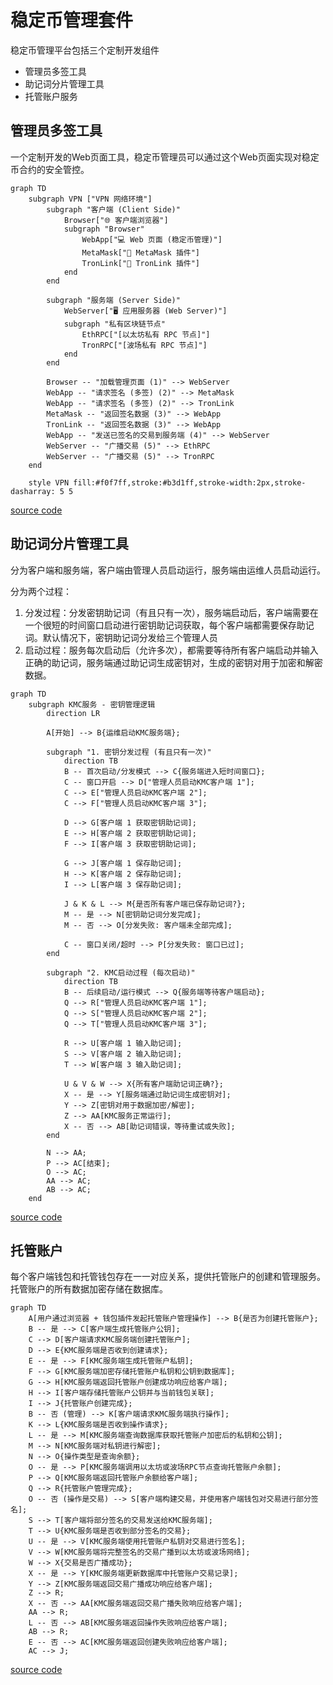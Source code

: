 # 稳定币管理套件

稳定币管理平台包括三个定制开发组件

- 管理员多签工具
- 助记词分片管理工具
- 托管账户服务

## 管理员多签工具

一个定制开发的Web页面工具，稳定币管理员可以通过这个Web页面实现对稳定币合约的安全管控。

```mermaid
graph TD
    subgraph VPN ["VPN 网络环境"]
        subgraph "客户端 (Client Side)"
            Browser["🌐 客户端浏览器"]
            subgraph "Browser"
                WebApp["💻 Web 页面 (稳定币管理)"]
                MetaMask["🦊 MetaMask 插件"]
                TronLink["🔗 TronLink 插件"]
            end
        end

        subgraph "服务端 (Server Side)"
            WebServer["🖥️ 应用服务器 (Web Server)"]
            subgraph "私有区块链节点"
                EthRPC["[以太坊私有 RPC 节点]"]
                TronRPC["[波场私有 RPC 节点]"]
            end
        end

        Browser -- "加载管理页面 (1)" --> WebServer
        WebApp -- "请求签名 (多签) (2)" --> MetaMask
        WebApp -- "请求签名 (多签) (2)" --> TronLink
        MetaMask -- "返回签名数据 (3)" --> WebApp
        TronLink -- "返回签名数据 (3)" --> WebApp
        WebApp -- "发送已签名的交易到服务端 (4)" --> WebServer
        WebServer -- "广播交易 (5)" --> EthRPC
        WebServer -- "广播交易 (5)" --> TronRPC
    end

    style VPN fill:#f0f7ff,stroke:#b3d1ff,stroke-width:2px,stroke-dasharray: 5 5
```

[source code](https://github.com/bitlistfun/usdv/tree/main/web)


## 助记词分片管理工具

分为客户端和服务端，客户端由管理人员启动运行，服务端由运维人员启动运行。

分为两个过程：
1. 分发过程：分发密钥助记词（有且只有一次），服务端启动后，客户端需要在一个很短的时间窗口启动进行密钥助记词获取，每个客户端都需要保存助记词。默认情况下，密钥助记词分发给三个管理人员
2. 启动过程：服务每次启动后（允许多次），都需要等待所有客户端启动并输入正确的助记词，服务端通过助记词生成密钥对，生成的密钥对用于加密和解密数据。

```mermaid
graph TD
    subgraph KMC服务 - 密钥管理逻辑
        direction LR

        A[开始] --> B{运维启动KMC服务端};

        subgraph "1. 密钥分发过程 (有且只有一次)"
            direction TB
            B -- 首次启动/分发模式 --> C{服务端进入短时间窗口};
            C -- 窗口开启 --> D["管理人员启动KMC客户端 1"];
            C --> E["管理人员启动KMC客户端 2"];
            C --> F["管理人员启动KMC客户端 3"];

            D --> G[客户端 1 获取密钥助记词];
            E --> H[客户端 2 获取密钥助记词];
            F --> I[客户端 3 获取密钥助记词];

            G --> J[客户端 1 保存助记词];
            H --> K[客户端 2 保存助记词];
            I --> L[客户端 3 保存助记词];

            J & K & L --> M{是否所有客户端已保存助记词?};
            M -- 是 --> N[密钥助记词分发完成];
            M -- 否 --> O[分发失败: 客户端未全部完成];

            C -- 窗口关闭/超时 --> P[分发失败: 窗口已过];
        end

        subgraph "2. KMC启动过程 (每次启动)"
            direction TB
            B -- 后续启动/运行模式 --> Q{服务端等待客户端启动};
            Q --> R["管理人员启动KMC客户端 1"];
            Q --> S["管理人员启动KMC客户端 2"];
            Q --> T["管理人员启动KMC客户端 3"];

            R --> U[客户端 1 输入助记词];
            S --> V[客户端 2 输入助记词];
            T --> W[客户端 3 输入助记词];

            U & V & W --> X{所有客户端助记词正确?};
            X -- 是 --> Y[服务端通过助记词生成密钥对];
            Y --> Z[密钥对用于数据加密/解密];
            Z --> AA[KMC服务正常运行];
            X -- 否 --> AB[助记词错误，等待重试或失败];
        end

        N --> AA;
        P --> AC[结束];
        O --> AC;
        AA --> AC;
        AB --> AC;
    end
```

[source code](https://github.com/bitlistfun/usdv/tree/main/kmc/cmd)

## 托管账户

每个客户端钱包和托管钱包存在一一对应关系，提供托管账户的创建和管理服务。托管账户的所有数据加密存储在数据库。

```mermaid
graph TD
    A[用户通过浏览器 + 钱包插件发起托管账户管理操作] --> B{是否为创建托管账户};
    B -- 是 --> C[客户端生成托管账户公钥];
    C --> D[客户端请求KMC服务端创建托管账户];
    D --> E{KMC服务端是否收到创建请求};
    E -- 是 --> F[KMC服务端生成托管账户私钥];
    F --> G[KMC服务端加密存储托管账户私钥和公钥到数据库];
    G --> H[KMC服务端返回托管账户创建成功响应给客户端];
    H --> I[客户端存储托管账户公钥并与当前钱包关联];
    I --> J{托管账户创建完成};
    B -- 否 (管理) --> K[客户端请求KMC服务端执行操作];
    K --> L{KMC服务端是否收到操作请求};
    L -- 是 --> M[KMC服务端查询数据库获取托管账户加密后的私钥和公钥];
    M --> N[KMC服务端对私钥进行解密];
    N --> O{操作类型是查询余额};
    O -- 是 --> P[KMC服务端调用以太坊或波场RPC节点查询托管账户余额];
    P --> Q[KMC服务端返回托管账户余额给客户端];
    Q --> R{托管账户管理完成};
    O -- 否 (操作是交易) --> S[客户端构建交易，并使用客户端钱包对交易进行部分签名];
    S --> T[客户端将部分签名的交易发送给KMC服务端];
    T --> U{KMC服务端是否收到部分签名的交易};
    U -- 是 --> V[KMC服务端使用托管账户私钥对交易进行签名];
    V --> W[KMC服务端将完整签名的交易广播到以太坊或波场网络];
    W --> X{交易是否广播成功};
    X -- 是 --> Y[KMC服务端更新数据库中托管账户交易记录];
    Y --> Z[KMC服务端返回交易广播成功响应给客户端];
    Z --> R;
    X -- 否 --> AA[KMC服务端返回交易广播失败响应给客户端];
    AA --> R;
    L -- 否 --> AB[KMC服务端返回操作失败响应给客户端];
    AB --> R;
    E -- 否 --> AC[KMC服务端返回创建失败响应给客户端];
    AC --> J;
```

[source code](https://github.com/bitlistfun/usdv/tree/main/kmc)
